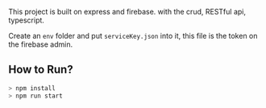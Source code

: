 This project is built on express and firebase.
with the crud, RESTful api, typescript.

Create an `env` folder and put `serviceKey.json` into it, this file is the token on the firebase admin.

## How to Run?
```js
> npm install
> npm run start
```
